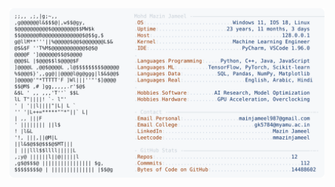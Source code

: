 <picture>
  <source srcset="https://raw.githubusercontent.com/mmazinjameel/mmazinjameel/main/dark_mode.svg?v=1759918266" media="(prefers-color-scheme: dark)">
  <img src="https://raw.githubusercontent.com/mmazinjameel/mmazinjameel/main/light_mode.svg?v=1759918266">
</picture>
